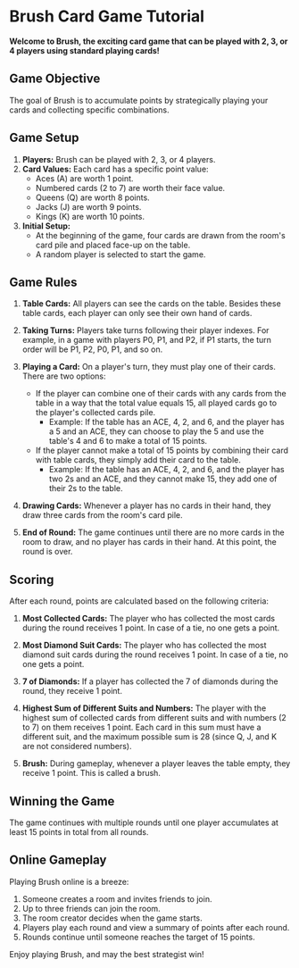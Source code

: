 # Brush Card Game Tutorial

**Welcome to Brush, the exciting card game that can be played with 2, 3, or 4 players using standard playing cards!**

## Game Objective

The goal of Brush is to accumulate points by strategically playing your cards and collecting specific combinations.

## Game Setup

1. **Players:** Brush can be played with 2, 3, or 4 players.
2. **Card Values:** Each card has a specific point value:
   - Aces (A) are worth 1 point.
   - Numbered cards (2 to 7) are worth their face value.
   - Queens (Q) are worth 8 points.
   - Jacks (J) are worth 9 points.
   - Kings (K) are worth 10 points.
3. **Initial Setup:**
   - At the beginning of the game, four cards are drawn from the room's card pile and placed face-up on the table.
   - A random player is selected to start the game.

## Game Rules

1. **Table Cards:** All players can see the cards on the table. Besides these table cards, each player can only see their own hand of cards.

2. **Taking Turns:** Players take turns following their player indexes. For example, in a game with players P0, P1, and P2, if P1 starts, the turn order will be P1, P2, P0, P1, and so on.

3. **Playing a Card:** On a player's turn, they must play one of their cards. There are two options:

   - If the player can combine one of their cards with any cards from the table in a way that the total value equals 15, all played cards go to the player's collected cards pile.
     - Example: If the table has an ACE, 4, 2, and 6, and the player has a 5 and an ACE, they can choose to play the 5 and use the table's 4 and 6 to make a total of 15 points.
   - If the player cannot make a total of 15 points by combining their card with table cards, they simply add their card to the table.
     - Example: If the table has an ACE, 4, 2, and 6, and the player has two 2s and an ACE, and they cannot make 15, they add one of their 2s to the table.

4. **Drawing Cards:** Whenever a player has no cards in their hand, they draw three cards from the room's card pile.

5. **End of Round:** The game continues until there are no more cards in the room to draw, and no player has cards in their hand. At this point, the round is over.

## Scoring

After each round, points are calculated based on the following criteria:

1. **Most Collected Cards:** The player who has collected the most cards during the round receives 1 point. In case of a tie, no one gets a point.

2. **Most Diamond Suit Cards:** The player who has collected the most diamond suit cards during the round receives 1 point. In case of a tie, no one gets a point.

3. **7 of Diamonds:** If a player has collected the 7 of diamonds during the round, they receive 1 point.

4. **Highest Sum of Different Suits and Numbers:** The player with the highest sum of collected cards from different suits and with numbers (2 to 7) on them receives 1 point. Each card in this sum must have a different suit, and the maximum possible sum is 28 (since Q, J, and K are not considered numbers).

5. **Brush:** During gameplay, whenever a player leaves the table empty, they receive 1 point. This is called a brush.

## Winning the Game

The game continues with multiple rounds until one player accumulates at least 15 points in total from all rounds.

## Online Gameplay

Playing Brush online is a breeze:

1. Someone creates a room and invites friends to join.
2. Up to three friends can join the room.
3. The room creator decides when the game starts.
4. Players play each round and view a summary of points after each round.
5. Rounds continue until someone reaches the target of 15 points.

Enjoy playing Brush, and may the best strategist win!
